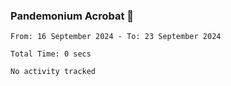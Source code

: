 ### Pandemonium Acrobat 🤸

<!--START_SECTION:waka-->

```all_time
From: 16 September 2024 - To: 23 September 2024

Total Time: 0 secs

No activity tracked
```

<!--END_SECTION:waka-->
